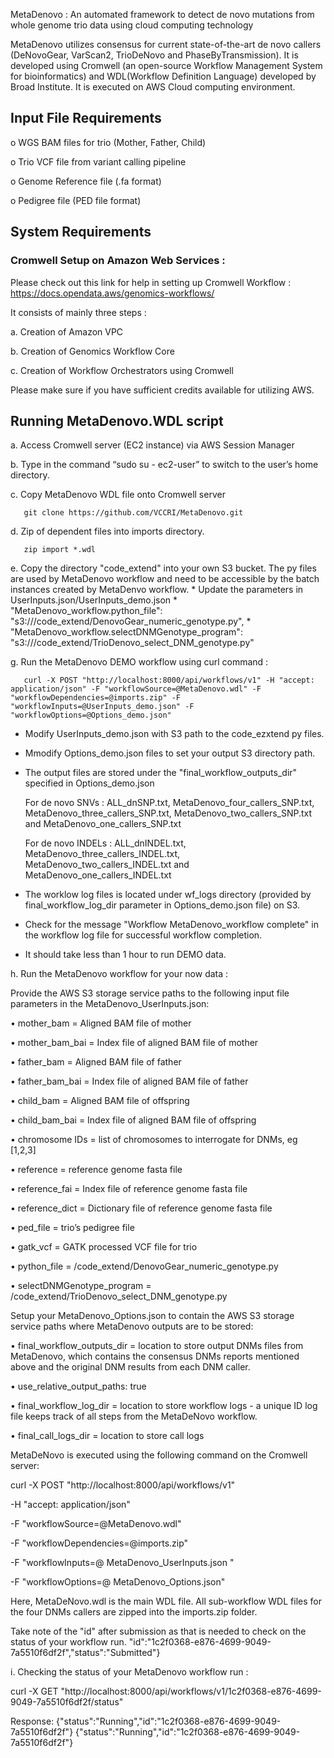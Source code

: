 MetaDenovo : An automated framework to detect de novo mutations from whole genome trio data using cloud computing technology

MetaDenovo utilizes consensus for current state-of-the-art de novo callers (DeNovoGear, VarScan2, TrioDeNovo and PhaseByTransmission). It is developed using Cromwell (an open-source Workflow Management System for bioinformatics) and WDL(Workflow Definition Language) developed by Broad Institute. It is executed on AWS Cloud computing environment.

## Input File Requirements 

  o	WGS BAM files for trio (Mother, Father, Child)
  
  o	Trio VCF file from variant calling pipeline 
  
  o	Genome Reference file (.fa format)
  
  o	Pedigree file (PED file format)

## System Requirements 

### Cromwell Setup on Amazon Web Services : 

Please check out this link for help in setting up Cromwell Workflow : https://docs.opendata.aws/genomics-workflows/

It consists of mainly three steps :

  a.	Creation of Amazon VPC 
  
  b.	Creation of Genomics Workflow Core
  
  c.	Creation of Workflow Orchestrators using Cromwell

Please make sure if you have sufficient credits available for utilizing AWS.

## Running MetaDenovo.WDL script 

a.	Access Cromwell server (EC2 instance) via AWS Session Manager

b.	Type in the command “sudo su - ec2-user” to switch to the user’s home directory.

c.	Copy MetaDenovo WDL file onto Cromwell server

       git clone https://github.com/VCCRI/MetaDenovo.git 

d.	Zip of dependent files into imports directory.

       zip import *.wdl 

e.	Copy the directory "code_extend" into your own S3 bucket. The py files are used by MetaDenovo workflow and 
    need to be accessible by the batch instances created by MetaDenvo workflow.
    * Update the parameters in UserInputs.json/UserInputs_demo.json 
    * "MetaDenovo_workflow.python_file": "s3://<your S3 location>/code_extend/DenovoGear_numeric_genotype.py",
    * "MetaDenovo_workflow.selectDNMGenotype_program": "s3://<your S3 location>/code_extend/TrioDenovo_select_DNM_genotype.py"

g.	Run the MetaDenovo DEMO workflow using curl command :

       curl -X POST "http://localhost:8000/api/workflows/v1" -H "accept: application/json" -F "workflowSource=@MetaDenovo.wdl" -F "workflowDependencies=@imports.zip" -F "workflowInputs=@UserInputs_demo.json" -F "workflowOptions=@Options_demo.json"
	
* Modify UserInputs_demo.json with S3 path to the code_ezxtend py files. 

* Mmodify Options_demo.json files to set your output S3 directory path.

* The output files are stored under the "final_workflow_outputs_dir" specified in Options_demo.json

  For de novo SNVs : ALL_dnSNP.txt, MetaDenovo_four_callers_SNP.txt, MetaDenovo_three_callers_SNP.txt, MetaDenovo_two_callers_SNP.txt and MetaDenovo_one_callers_SNP.txt

  For de novo INDELs : ALL_dnINDEL.txt, MetaDenovo_three_callers_INDEL.txt, MetaDenovo_two_callers_INDEL.txt and MetaDenovo_one_callers_INDEL.txt

* The worklow log files is located under wf_logs directory (provided by final_workflow_log_dir parameter in Options_demo.json file) on S3.

* Check for the message "Workflow MetaDenovo_workflow complete" in the workflow log file for successful workflow completion.

* It should take less than 1 hour to run DEMO data.

h.	Run the MetaDenovo workflow for your now data :

Provide the AWS S3 storage service paths to the following input file parameters in the MetaDenovo_UserInputs.json:
 
•	mother_bam = Aligned BAM file of mother

•	mother_bam_bai = Index file of aligned BAM file of mother

•	father_bam = Aligned BAM file of father

•	father_bam_bai = Index file of aligned BAM file of father

•	child_bam = Aligned BAM file of offspring

•	child_bam_bai = Index file of aligned BAM file of offspring

•	chromosome IDs = list of chromosomes to interrogate for DNMs, eg [1,2,3]

•	reference = reference genome fasta file

•	reference_fai = Index file of reference genome fasta file

•	reference_dict = Dictionary file of reference genome fasta file

•	ped_file = trio’s pedigree file

•	gatk_vcf = GATK processed VCF file for trio

•	python_file = <your S3 location>/code_extend/DenovoGear_numeric_genotype.py

•	selectDNMGenotype_program = <your S3 location>/code_extend/TrioDenovo_select_DNM_genotype.py

Setup your MetaDenovo_Options.json to contain the AWS S3 storage service paths where MetaDenovo outputs are to be stored:

•	final_workflow_outputs_dir = location to store output DNMs files from MetaDenovo, which contains the consensus DNMs reports mentioned above and the original DNM results from each DNM caller.

•	use_relative_output_paths: true

•	final_workflow_log_dir = location to store workflow logs - a unique ID log file keeps track of all steps from the MetaDeNovo workflow.

•	final_call_logs_dir = location to store call logs


MetaDeNovo is executed using the following command on the  Cromwell server:
  
 curl -X POST "http://localhost:8000/api/workflows/v1" 
 
-H "accept: application/json"

 -F "workflowSource=@MetaDenovo.wdl" 
 
-F "workflowDependencies=@imports.zip" 

-F "workflowInputs=@ MetaDenovo_UserInputs.json "

 -F "workflowOptions=@ MetaDenovo_Options.json"

Here, MetaDeNovo.wdl is the main WDL file. All sub-workflow WDL files for the four DNMs callers are zipped into the imports.zip folder. 

Take note of the "id" after submission as that is needed to check on the status of your workflow run.
"id":"1c2f0368-e876-4699-9049-7a5510f6df2f","status":"Submitted"}

i.	Checking the status of your MetaDenovo workflow run :

curl -X GET "http://localhost:8000/api/workflows/v1/1c2f0368-e876-4699-9049-7a5510f6df2f/status"

Response:
{"status":"Running","id":"1c2f0368-e876-4699-9049-7a5510f6df2f"}
{"status":"Running","id":"1c2f0368-e876-4699-9049-7a5510f6df2f"}
